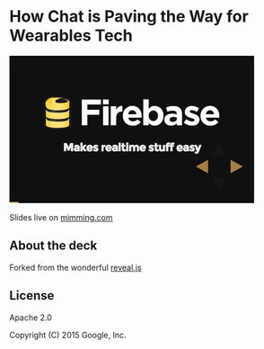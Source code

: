 # How Chat is Paving the Way for Wearables Tech

[![preview animation](preview.gif)](https://mimming.com/presos/chat-paves-the-way/)

Slides live on [mimming.com](https://mimming.com/presos/chat-paves-the-way/)

## About the deck

Forked from the wonderful [reveal.js](https://github.com/hakimel/reveal.js)

## License

Apache 2.0

Copyright (C) 2015 Google, Inc.

